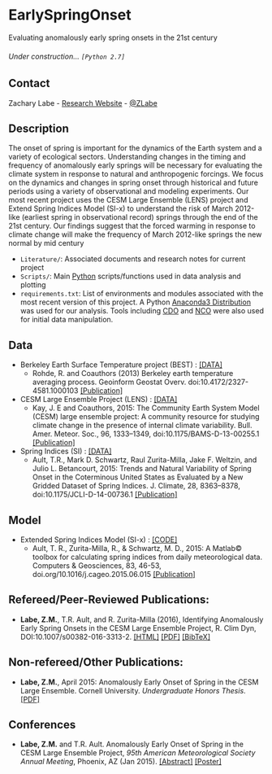 # EarlySpringOnset
Evaluating anomalously early spring onsets in the 21st century

###### Under construction... ```[Python 2.7]```

## Contact
Zachary Labe - [Research Website](http://sites.uci.edu/zlabe/) - [@ZLabe](https://twitter.com/ZLabe)

## Description
The onset of spring is important for the dynamics of the Earth system and a variety of ecological sectors. Understanding changes in the timing and frequency of anomalously early springs will be necessary for evaluating the climate system in response to natural and anthropogenic forcings. We focus on the dynamics and changes in spring onset through historical and future periods using a variety of observational and modeling experiments. Our most recent project uses the CESM Large Ensemble (LENS) project and Extend Spring Indices Model (SI-x) to understand the risk of March 2012-like (earliest spring in observational record) springs through the end of the 21st century. Our findings suggest that the forced warming in response to climate change will make the frequency of March 2012-like springs the new normal by mid century

+ ```Literature/```: Associated documents and research notes for current project
+ ```Scripts/```: Main [Python](https://www.python.org/) scripts/functions used in data analysis and plotting
+ ```requirements.txt```: List of environments and modules associated with the most recent version of this project. A Python [Anaconda3 Distribution](https://docs.continuum.io/anaconda/) was used for our analysis. Tools including [CDO](https://code.mpimet.mpg.de/projects/cdo) and [NCO](http://nco.sourceforge.net/) were also used for initial data manipulation.

## Data
+ Berkeley Earth Surface Temperature project (BEST) : [[DATA]](http://berkeleyearth.org/data/)
    + Rohde, R. and Coauthors (2013) Berkeley earth temperature averaging process. Geoinform Geostat Overv. doi:10.4172/2327-4581.1000103 [[Publication]](http://www.scitechnol.com/2327-4581/2327-4581-1-103.php)
+ CESM Large Ensemble Project (LENS) : [[DATA]](http://www.cesm.ucar.edu/projects/community-projects/LENS/data-sets.html)
    + Kay, J. E and Coauthors, 2015: The Community Earth System Model (CESM) large ensemble project: A community resource for studying climate change in the presence of internal climate variability. Bull. Amer. Meteor. Soc., 96, 1333–1349, doi:10.1175/BAMS-D-13-00255.1 [[Publication]](http://journals.ametsoc.org/doi/full/10.1175/BAMS-D-13-00255.1)
+ Spring Indices (SI) : [[DATA]](http://ecrl.eas.cornell.edu/node/11)
    + Ault, T.R., Mark D. Schwartz, Raul Zurita-Milla, Jake F. Weltzin, and Julio L. Betancourt, 2015: Trends and Natural Variability of Spring Onset in the Coterminous United States as Evaluated by a New Gridded Dataset of Spring Indices. J. Climate, 28, 8363–8378, doi:10.1175/JCLI-D-14-00736.1 [[Publication]](https://journals.ametsoc.org/doi/10.1175/JCLI-D-14-00736.1)

## Model
+ Extended Spring Indices Model (SI-x) : [[CODE]](https://github.com/cornell-eas/SI-X)
    + Ault, T. R., Zurita-Milla, R., & Schwartz, M. D., 2015: A Matlab© toolbox for calculating spring indices from daily meteorological data. Computers & Geosciences, 83, 46-53, doi.org/10.1016/j.cageo.2015.06.015 [[Publication]](https://www.sciencedirect.com/science/article/pii/S0098300415001466)

## Refereed/Peer-Reviewed Publications:
+ **Labe, Z.M.**, T.R. Ault, and R. Zurita-Milla (2016), Identifying Anomalously Early Spring Onsets in the CESM Large Ensemble Project, R. Clim Dyn, DOI:10.1007/s00382-016-3313-2. [[HTML]](https://link.springer.com/article/10.1007/s00382-016-3313-2) [[PDF]](http://sites.uci.edu/zlabe/files/2016/08/LabeZM_CDY_2016.pdf) [[BibTeX]](http://sites.uci.edu/zlabe/files/2016/08/CESMspring_2016_bib.pdf)

## Non-refereed/Other Publications:
+ **Labe, Z.M.**, April 2015: Anomalously Early Onset of Spring in the CESM Large Ensemble. Cornell University. *Undergraduate Honors Thesis*. [[PDF]](http://sites.uci.edu/zlabe/files/2015/11/Labe_Thesis2015.pdf)

## Conferences
+ **Labe, Z.M.** and T.R. Ault. Anomalously Early Onset of Spring in the CESM Large Ensemble Project, *95th American Meteorological Society Annual Meeting*, Phoenix, AZ (Jan 2015). [[Abstract]](https://ams.confex.com/ams/95Annual/webprogram/Paper271063.html) [[Poster]](http://sites.uci.edu/zlabe/files/2015/11/Labe2015_AMS.pdf)
